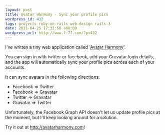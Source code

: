 ```yaml
---
layout: post
title: Avatar Harmony - Sync your profile pics
wordpress_id: 432
tags: projects ruby-on-rails web-design rails-3
date: 2011-04-25 17:32:50 +08:00
wordpress_url: http://www.f-77.com/?p=432
---
```

I've written a tiny web application called '<a href="http://avatarharmony.com">Avatar Harmony</a>'.

You can sign in with twitter or facebook, add your Gravatar login details, and the app will automatically sync your profile pics across each of your accounts.

It can sync avatars in the following directions:

<ul>
	<li>Facebook =&gt; Twitter</li>
	<li>Facebook =&gt; Gravatar</li>
	<li>Twitter =&gt; Gravatar</li>
	<li>Gravatar =&gt; Twitter</li>
</ul>

<p>Unfortunately, the Facebook Graph API doesn't let us update profile pics at the moment, but I'll keep looking around for a solution.</p>

<p>Try it out at <a href="http://avatarharmony.com">http://avatarharmony.com</a>!</p>

